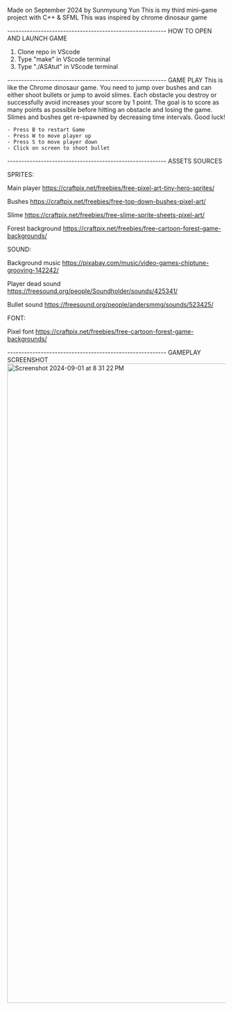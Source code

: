 Made on September 2024 by Sunmyoung Yun
This is my third mini-game project with C++ & SFML
This was inspired by chrome dinosaur game

--------------------------------------------------------- HOW TO OPEN AND LAUNCH GAME
1)  Clone repo in VScode
2)  Type "make" in VScode terminal
3)  Type "./ASAtut" in VScode terminal

--------------------------------------------------------- GAME PLAY
This is like the Chrome dinosaur game. You need to jump over bushes and can either shoot bullets or jump to avoid slimes. Each obstacle you destroy or successfully avoid increases your score by 1 point. The goal is to score as many points as possible before hitting an obstacle and losing the game.
Slimes and bushes get re-spawned by decreasing time intervals. Good luck!

    - Press B to restart Game
    - Press W to move player up
    - Press S to move player down
    - Click on screen to shoot bullet 

--------------------------------------------------------- ASSETS SOURCES

SPRITES:

Main player 
https://craftpix.net/freebies/free-pixel-art-tiny-hero-sprites/ 

Bushes
https://craftpix.net/freebies/free-top-down-bushes-pixel-art/

Slime
https://craftpix.net/freebies/free-slime-sprite-sheets-pixel-art/

Forest background 
https://craftpix.net/freebies/free-cartoon-forest-game-backgrounds/
 
SOUND: 

Background music
https://pixabay.com/music/video-games-chiptune-grooving-142242/

Player dead sound
https://freesound.org/people/Soundholder/sounds/425341/

Bullet sound
https://freesound.org/people/andersmmg/sounds/523425/ 

FONT:

Pixel font
https://craftpix.net/freebies/free-cartoon-forest-game-backgrounds/

--------------------------------------------------------- GAMEPLAY SCREENSHOT
<img width="1470" alt="Screenshot 2024-09-01 at 8 31 22 PM" src="https://github.com/user-attachments/assets/0e67357e-c94d-4c67-95ca-f2b09813ca46">


